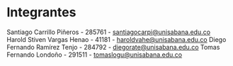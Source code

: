 # Integrantes
Santiago Carrillo Piñeros - 285761 - santiagocarpi@unisabana.edu.co
Harold Stiven Vargas Henao - 41181 - haroldvahe@unisabana.edu.co
Diego Fernando Ramírez Tenjo - 284792 - diegorate@unisabana.edu.co
Tomas Fernando Londoño - 291511 - tomaslogu@unisabana.edu.co

